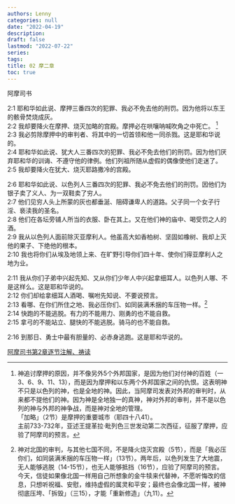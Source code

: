 ```yaml
---
authors: Lenny
categories: null
date: "2022-04-19"
description: 
draft: false
lastmod: "2022-07-22"
series:
tags: 
title: 02 摩二章
toc: true
---
```

阿摩司书
<!--more-->

2:1 耶和华如此说、摩押三番四次的犯罪、我必不免去他的刑罚。因为他将以东王的骸骨焚烧成灰。  
2:2 我却要降火在摩押、烧灭加略的宫殿。摩押必在哄嚷呐喊吹角之中死亡。  [^1]
2:3 我必剪除摩押中的审判者、将其中的一切首领和他一同杀戮。这是耶和华说的。  
2:4 耶和华如此说、犹大人三番四次的犯罪、我必不免去他们的刑罚。因为他们厌弃耶和华的训诲、不遵守他的律例。他们列祖所随从虚假的偶像使他们走迷了。  
2:5 我却要降火在犹大、烧灭耶路撒冷的宫殿。  

2:6 耶和华如此说、以色列人三番四次的犯罪、我必不免去他们的刑罚。因他们为银子卖了义人、为一双鞋卖了穷人。  
2:7 他们见穷人头上所蒙的灰也都垂涎、阻碍谦卑人的道路。父子同一个女子行淫、亵渎我的圣名。  
2:8 他们在各坛旁铺人所当的衣服、卧在其上。又在他们神的庙中、喝受罚之人的酒。  
2:9 我从以色列人面前除灭亚摩利人。他虽高大如香柏树、坚固如橡树、我却上灭他的果子、下绝他的根本。  
2:10 我也将你们从埃及地领上来、在旷野引导你们四十年、使你们得亚摩利人之地为业。  

2:11 我从你们子弟中兴起先知、又从你们少年人中兴起拿细耳人。以色列人哪、不是这样么。这是耶和华说的。  
2:12 你们却给拿细耳人酒喝、嘱咐先知说、不要说预言。  
2:13 看哪、在你们所住之地、我必压你们、如同装满禾捆的车压物一样。[^2]  
2:14 快跑的不能逃脱。有力的不能用力、刚勇的也不能自救。  
2:15 拿弓的不能站立、腿快的不能逃脱。骑马的也不能自救。  

2:16 到那日、勇士中最有胆量的、必赤身逃跑。这是耶和华说的。  

[^1]: 神追讨摩押的原因，并不像另外5个外邦国家，是因为他们对付神的百姓（一3、6、9、11、13），而是因为摩押和以东两个外邦国家之间的仇恨。这表明神不只是以色列的神，也是全地的神。因此，当阿摩司发表对外邦的审判时，从来都不提他们的神。因为神是全地独一的真神，神对外邦的审判，并不是以色列的神与外邦的神争战，而是神对全地的管理。  
「加略」（2节）是摩押的重要城市（耶四十八41）。  
主前733-732年，亚述王提革拉·毗列色三世发动第二次西征，征服了摩押，应验了阿摩司的预言。  
[^2]: 神对北国的审判，与其他七国不同，不是降火烧灭宫殿（5节），而是「我必压你们，如同装满禾捆的车压物一样」（13节）。两年后，以色列发生了大地震，无人能够逃脱（14-15节），也无人能够抵挡（16节），应验了阿摩司的预言。  
今天，信徒如果像北国一样用自己所想象的金牛犊来代替神，不愿听悔改的信息，只想听祝福、安慰，维持虚假的属灵和平安；最终也会像北国一样，被神彻底压垮、「拆毁」（三15），才能「重新修造」（九11）。 

[阿摩司书第2章逐节注解、祷读](https://cmcbiblereading.com/2016/10/03/%e9%98%bf%e6%91%a9%e5%8f%b8%e4%b9%a6%e7%ac%ac2%e7%ab%a0%e9%80%90%e8%8a%82%e6%b3%a8%e8%a7%a3%e3%80%81%e7%a5%b7%e8%af%bb/)